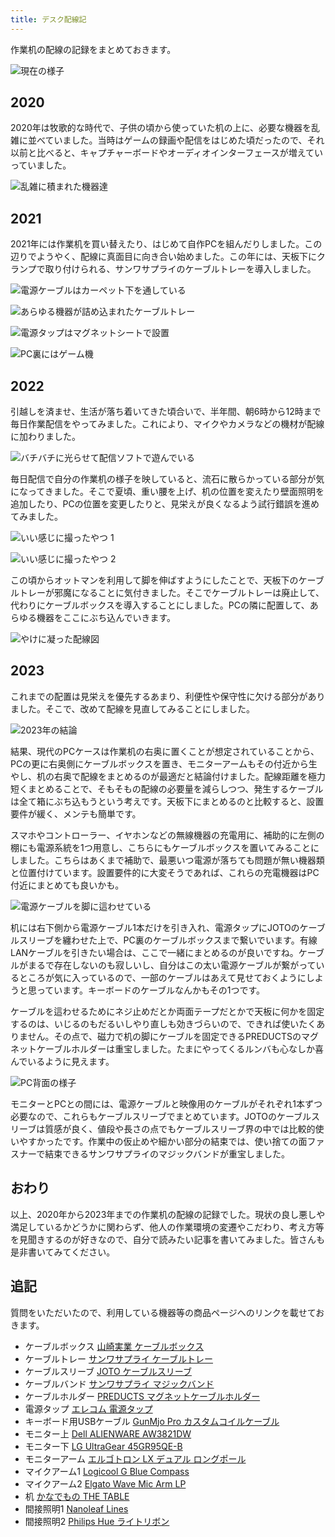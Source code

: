 ```yaml
---
title: デスク配線記
---
```


作業机の配線の記録をまとめておきます。

![](https://i.imgur.com/JV0DACsh.jpg "現在の様子")

## 2020

2020年は牧歌的な時代で、子供の頃から使っていた机の上に、必要な機器を乱雑に並べていました。当時はゲームの録画や配信をはじめた頃だったので、それ以前と比べると、キャプチャーボードやオーディオインターフェースが増えていっていました。

![](https://i.imgur.com/hDxuRn7h.jpg "乱雑に積まれた機器達")

## 2021

2021年には作業机を買い替えたり、はじめて自作PCを組んだりしました。この辺りでようやく、配線に真面目に向き合い始めました。この年には、天板下にクランプで取り付けられる、サンワサプライのケーブルトレーを導入しました。

![](https://i.imgur.com/xMmOcXq.png "電源ケーブルはカーペット下を通している")

![](https://i.imgur.com/hh0TeBxh.jpg "あらゆる機器が詰め込まれたケーブルトレー")

![](https://i.imgur.com/9hwp7MNh.jpg "電源タップはマグネットシートで設置")

![](https://i.imgur.com/0VctOAwh.jpg "PC裏にはゲーム機")

## 2022

引越しを済ませ、生活が落ち着いてきた頃合いで、半年間、朝6時から12時まで毎日作業配信をやってみました。これにより、マイクやカメラなどの機材が配線に加わりました。

![](https://i.imgur.com/yQqe78jh.png "バチバチに光らせて配信ソフトで遊んでいる")

毎日配信で自分の作業机の様子を映していると、流石に散らかっている部分が気になってきました。そこで夏頃、重い腰を上げ、机の位置を変えたり壁面照明を追加したり、PCの位置を変更したりと、見栄えが良くなるよう試行錯誤を進めてみました。

![](https://i.imgur.com/u2lPY19h.jpg "いい感じに撮ったやつ 1")

![](https://i.imgur.com/9zt64XDh.jpg "いい感じに撮ったやつ 2")

この頃からオットマンを利用して脚を伸ばすようにしたことで、天板下のケーブルトレーが邪魔になることに気付きました。そこでケーブルトレーは廃止して、代わりにケーブルボックスを導入することにしました。PCの隣に配置して、あらゆる機器をここにぶち込んでいきます。

![](https://i.imgur.com/5GyXWWNh.png "やけに凝った配線図")

## 2023

これまでの配置は見栄えを優先するあまり、利便性や保守性に欠ける部分がありました。そこで、改めて配線を見直してみることにしました。

![](https://i.imgur.com/JV0DACsh.jpg "2023年の結論")

結果、現代のPCケースは作業机の右奥に置くことが想定されていることから、PCの更に右奥側にケーブルボックスを置き、モニターアームもその付近から生やし、机の右奥で配線をまとめるのが最適だと結論付けました。配線距離を極力短くまとめることで、そもそもの配線の必要量を減らしつつ、発生するケーブルは全て箱にぶち込もうという考えです。天板下にまとめるのと比較すると、設置要件が緩く、メンテも簡単です。

スマホやコントローラー、イヤホンなどの無線機器の充電用に、補助的に左側の棚にも電源系統を1つ用意し、こちらにもケーブルボックスを置いてみることにしました。こちらはあくまで補助で、最悪いつ電源が落ちても問題が無い機器類と位置付けています。設置要件的に大変そうであれば、これらの充電機器はPC付近にまとめても良いかも。

![](https://i.imgur.com/r22AyJ6h.jpg "電源ケーブルを脚に這わせている")

机には右下側から電源ケーブル1本だけを引き入れ、電源タップにJOTOのケーブルスリーブを纏わせた上で、PC裏のケーブルボックスまで繋いでいます。有線LANケーブルを引きたい場合は、ここで一緒にまとめるのが良いですね。ケーブルがまるで存在しないのも寂しいし、自分はこの太い電源ケーブルが繋がっているところが気に入っているので、一部のケーブルはあえて見せておくようにしようと思っています。キーボードのケーブルなんかもその1つです。

ケーブルを這わせるためにネジ止めだとか両面テープだとかで天板に何かを固定するのは、いじるのもだるいしやり直しも効きづらいので、できれば使いたくありません。その点で、磁力で机の脚にケーブルを固定できるPREDUCTSのマグネットケーブルホルダーは重宝しました。たまにやってくるルンバも心なしか喜んでいるように見えます。

![](https://i.imgur.com/FdZWE2Ch.jpg "PC背面の様子")

モニターとPCとの間には、電源ケーブルと映像用のケーブルがそれぞれ1本ずつ必要なので、これらもケーブルスリーブでまとめています。JOTOのケーブルスリーブは質感が良く、値段や長さの点でもケーブルスリーブ界の中では比較的使いやすかったです。作業中の仮止めや細かい部分の結束では、使い捨ての面ファスナーで結束できるサンワサプライのマジックバンドが重宝しました。

## おわり

以上、2020年から2023年までの作業机の配線の記録でした。現状の良し悪しや満足しているかどうかに関わらず、他人の作業環境の変遷やこだわり、考え方等を見聞きするのが好きなので、自分で読みたい記事を書いてみました。皆さんも是非書いてみてください。

## 追記

質問をいただいたので、利用している機器等の商品ページへのリンクを載せておきます。

- ケーブルボックス [山崎実業 ケーブルボックス](https://www.amazon.co.jp/dp/B0846DPNPP)
- ケーブルトレー [サンワサプライ ケーブルトレー](https://www.amazon.co.jp/dp/B01N6B5ST9)
- ケーブルスリーブ [JOTO ケーブルスリーブ](https://www.amazon.co.jp/dp/B088JTYSGX)
- ケーブルバンド [サンワサプライ マジックバンド](https://www.amazon.co.jp/dp/B09ZV34326)
- ケーブルホルダー [PREDUCTS マグネットケーブルホルダー](https://preducts.jp/products/magnet-cable-holder)
- 電源タップ [エレコム 電源タップ](https://www.amazon.co.jp/dp/B01NH5C9I3)
- キーボード用USBケーブル [GunMjo Pro カスタムコイルケーブル](https://www.amazon.co.jp/dp/B09F5T7LTQ)
- モニター上 [Dell ALIENWARE AW3821DW](https://www.amazon.co.jp/dp/B08P49Z6BX)
- モニター下 [LG UltraGear 45GR95QE-B](https://www.amazon.co.jp/dp/B0BWMJ6XL2)
- モニターアーム [エルゴトロン LX デュアル ロングポール](https://www.amazon.co.jp/dp/B07514G4ZL)
- マイクアーム1 [Logicool G Blue Compass](https://www.amazon.co.jp/dp/B0822PPK7P?th=1)
- マイクアーム2 [Elgato Wave Mic Arm LP](https://www.amazon.co.jp/dp/B0CDWRJ6LB)
- 机 [かなでもの THE TABLE](https://kanademono.design/collections/standard-size-table/products/tbl-k03-bk?variant=32465592254526)
- 間接照明1 [Nanoleaf Lines](https://www.amazon.co.jp/dp/B09MS3359S)
- 間接照明2 [Philips Hue ライトリボン](https://www.amazon.co.jp/dp/B08CZKKPH1)
